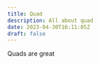 ```yaml
---
title: Quad
description: All about quad
date: 2023-04-30T16:11:05Z
draft: false
---
```

Quads are great